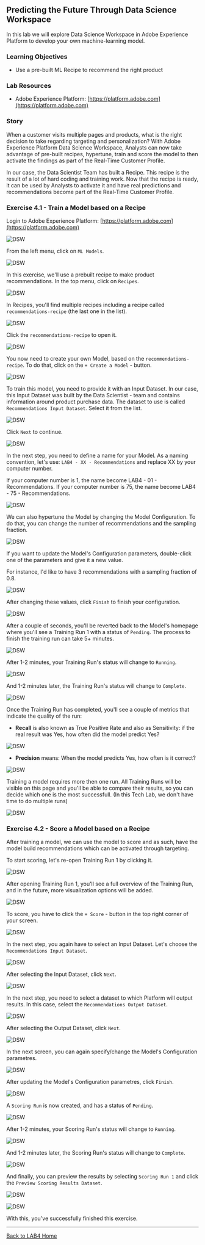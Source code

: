 ## Predicting the Future Through Data Science Workspace

In this lab we will explore Data Science Workspace in Adobe Experience Platform to develop your own machine-learning model.

### Learning Objectives

- Use a pre-built ML Recipe to recommend the right product


### Lab Resources

- Adobe Experience Platform: [https://platform.adobe.com](https://platform.adobe.com)


### Story

When a customer visits multiple pages and products, what is the right decision to take regarding targeting and personalization? With Adobe Experience Platform Data Science Workspace, Analysts can now take advantage of pre-built recipes, hypertune, train and score the model to then activate the findings as part of the Real-Time Customer Profile.

In our case, the Data Scientist Team has built a Recipe. This recipe is the result of a lot of hard coding and training work. Now that the recipe is ready, it can be used by Analysts to activate it and have real predictions and recommendations become part of the Real-Time Customer Profile.

### Exercise 4.1 - Train a Model based on a Recipe

Login to Adobe Experience Platform: [https://platform.adobe.com](https://platform.adobe.com)

![DSW](./images/home.png)

From the left menu, click on ```ML Models```.

![DSW](./images/mlmodels.png)

In this exercise, we'll use a prebuilt recipe to make product recommendations.
In the top menu, click on ```Recipes```.

![DSW](./images/recipes.png)

In Recipes, you'll find multiple recipes including a recipe called ```recommendations-recipe``` (the last one in the list).

![DSW](./images/prrecipe.png)

Click the ```recommendations-recipe``` to open it.

![DSW](./images/prrecipe1.png)

You now need to create your own Model, based on the ```recommendations-recipe```.
To do that, click on the ```+ Create a Model``` - button.

![DSW](./images/createmodel.png)

To train this model, you need to provide it with an Input Dataset. In our case, this Input Dataset was built by the Data Scientist - team and contains information around product purchase data.
The dataset to use is called ```Recommendations Input Dataset```. Select it from the list.

![DSW](./images/input.png)

Click ```Next``` to continue.

![DSW](./images/next.png)

In the next step, you need to define a name for your Model. As a naming convention, let's use: ```LAB4 - XX - Recommendations``` and replace XX by your computer number.

If your computer number is 1, the name become LAB4 - 01 - Recommendations.
If your computer number is 75, the name become LAB4 - 75 - Recommendations.

![DSW](./images/modelname.png)

We can also hypertune the Model by changing the Model Configuration. To do that, you can change the number of recommendations and the sampling fraction.

![DSW](./images/modelcfg.png)

If you want to update the Model's Configuration parameters, double-click one of the parameters and give it a new value.

For instance, I'd like to have 3 recommendations with a sampling fraction of 0.8.

![DSW](./images/params.png)

After changing these values, click ```Finish``` to finish your configuration.

![DSW](./images/finish.png)

After a couple of seconds, you'll be reverted back to the Model's homepage where you'll see a Training Run 1 with a status of ```Pending```. The process to finish the training run can take 5+ minutes.

![DSW](./images/trainingrunp.png)

After 1-2 minutes, your Training Run's status will change to ```Running```.

![DSW](./images/trainingrunrunning.png)

And 1-2 minutes later, the Training Run's status will change to ```Complete```.

![DSW](./images/trainingrunsuccess.png)

Once the Training Run has completed, you'll see a couple of metrics that indicate the quality of the run:

  * **Recall** is also known as True Positive Rate and also as Sensitivity: if the real result was Yes, how often did the model predict Yes?
  
  ![DSW](./images/recall.png)
  
  * **Precision** means: When the model predicts Yes, how often is it correct?
  
  ![DSW](./images/precision.png)

Training a model requires more then one run. All Training Runs will be visible on this page and you'll be able to compare their results, so you can decide which one is the most successfull. (In this Tech Lab, we don't have time to do multiple runs)

![DSW](./images/multipleruns.png)

### Exercise 4.2 - Score  a Model based on a Recipe

After training a model, we can use the model to score and as such, have the model build recommendations which can be activated through targeting.

To start scoring, let's re-open Training Run 1 by clicking it.

![DSW](./images/trainingrunsuccess.png)

After opening Training Run 1, you'll see a full overview of the Training Run, and in the future, more visualization options will be added.

![DSW](./images/trr1.png)

To score, you have to click the ```+ Score``` - button in the top right corner of your screen.

![DSW](./images/score.png)

In the next step, you again have to select an Input Dataset. Let's choose the ```Recommendations Input Dataset```. 

![DSW](./images/scoreinput.png)

After selecting the Input Dataset, click ```Next```.

![DSW](./images/next.png)

In the next step, you need to select a dataset to which Platform will output results. In this case, select the ```Recommendations Output Dataset```.

![DSW](./images/scoreoutput.png)

After selecting the Output Dataset, click ```Next```.

![DSW](./images/next.png)

In the next screen, you can again specify/change the Model's Configuration parametres.

![DSW](./images/scoreconfig.png)

After updating the Model's Configuration parametres, click ```Finish```.

![DSW](./images/finish.png)

A ```Scoring Run``` is now created, and has a status of ```Pending```.

![DSW](./images/scoringrunpending.png)

After 1-2 minutes, your Scoring Run's status will change to ```Running```.

![DSW](./images/scoringrunrunning.png) 

And 1-2 minutes later, the Scoring Run's status will change to ```Complete```.

![DSW](./images/scoringrunsuccess.png)

And finally, you can preview the results by selecting ```Scoring Run 1``` and click the ```Preview Scoring Results Dataset```.

![DSW](./images/preview.png)

![DSW](./images/previewresults.png)

With this, you've successfully finished this exercise.

---

[Back to LAB4 Home](../README.md)

